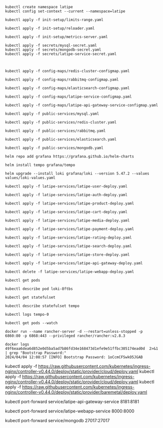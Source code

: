 ```
kubectl create namespace latipe
kubectl config set-context --current --namespace=latipe
```

```
kubectl apply -f init-setup/limits-range.yaml

kubectl apply -f init-setup/reloader.yaml

kubectl apply -f init-setup/metrics-server.yaml
```

```
kubectl apply -f secrets/mysql-secret.yaml
kubectl apply -f secrets/mongodb-secret.yaml
kubectl apply -f secrets/latipe-service-secret.yaml
```

```


kubectl apply -f config-maps/redis-cluster-configmap.yaml

kubectl apply -f config-maps/rabbitmq-configmap.yaml

kubectl apply -f config-maps/elasticsearch-configmap.yaml

kubectl apply -f config-maps/latipe-service-configmap.yaml

kubectl apply -f config-maps/latipe-api-gateway-service-configmap.yaml
```

```
kubectl apply -f public-services/mysql.yaml

kubectl apply -f public-services/redis-cluster.yaml

kubectl apply -f public-services/rabbitmq.yaml

kubectl apply -f public-services/elasticsearch.yaml

kubectl apply -f public-services/mongodb.yaml

helm repo add grafana https://grafana.github.io/helm-charts

helm install tempo grafana/tempo

helm upgrade --install loki grafana/loki --version 5.47.2 --values values/loki-values.yaml
```

```
kubectl apply -f latipe-services/latipe-user-deploy.yaml

kubectl apply -f latipe-services/latipe-auth-deploy.yaml

kubectl apply -f latipe-services/latipe-product-deploy.yaml

kubectl apply -f latipe-services/latipe-cart-deploy.yaml

kubectl apply -f latipe-services/latipe-media-deploy.yaml

kubectl apply -f latipe-services/latipe-payment-deploy.yaml

kubectl apply -f latipe-services/latipe-rating-deploy.yaml

kubectl apply -f latipe-services/latipe-search-deploy.yaml

kubectl apply -f latipe-services/latipe-store-deploy.yaml

kubectl apply -f latipe-services/latipe-api-gateway-deploy.yaml

kubectl delete -f latipe-services/latipe-webapp-deploy.yaml
```

```
kubectl get pods

kubectl describe pod loki-8ftbs

kubectl get statefulset

kubectl describe statefulset tempo

kubectl logs tempo-0

kubectl get pods --watch
```

```
docker run --name rancher-server -d --restart=unless-stopped -p 6860:80 -p 6868:443 --privileged rancher/rancher:v2.8.3

docker logs  49f6eaa6dea6d852e0d5ba5ad7b86fd34e168473d1efe9e51ffbc305174ead0d  2>&1 | grep "Bootstrap Password:"
2024/04/04 12:08:57 [INFO] Bootstrap Password: 1oCcmCFSwkO5JGAB
```

 kubectl apply -f https://raw.githubusercontent.com/kubernetes/ingress-nginx/controller-v0.44.0/deploy/static/provider/cloud/deploy.yaml
 kubectl apply -f https://raw.githubusercontent.com/kubernetes/ingress-nginx/controller-v0.44.0/deploy/static/provider/cloud/deploy.yaml
 kubectl apply -f https://raw.githubusercontent.com/kubernetes/ingress-nginx/controller-v0.44.0/deploy/static/provider/baremetal/deploy.yaml

kubectl port-forward service/latipe-api-gateway-service 8181:8181

kubectl port-forward service/latipe-webapp-service 8000:8000

kubectl port-forward service/mongodb 27017:27017